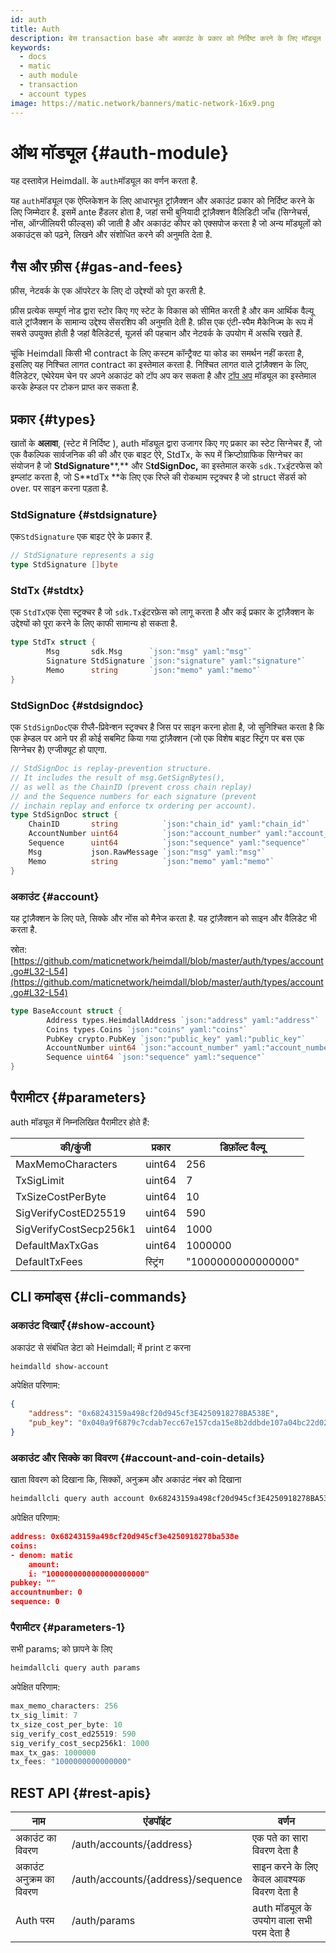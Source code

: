 ```yaml
---
id: auth
title: Auth
description: बेस transaction base और अकाउंट के प्रकार को निर्दिष्ट करने के लिए मॉड्यूल
keywords:
  - docs
  - matic
  - auth module
  - transaction
  - account types
image: https://matic.network/banners/matic-network-16x9.png
---
```

# ऑथ मॉड्यूल {#auth-module}

यह दस्तावेज़ Heimdall. के `auth`मॉड्यूल का वर्णन करता है.

यह `auth`मॉड्यूल एक ऐप्लिकेशन के लिए आधारभूत ट्रांज़ैक्शन और अकाउंट प्रकार को निर्दिष्ट करने के लिए जिम्मेदार है. इसमें ante हैंडलर होता है, जहां सभी बुनियादी ट्रांज़ैक्शन वैलिडिटी जाँच (सिग्नेचर्स, नोंस, ऑग्जीलियरी फील्ड्स) की जाती है और अकाउंट कीपर को एक्सपोज करता है जो अन्य मॉड्यूलों को अकाउंट्स को पढ़ने, लिखने और संशोधित करने की अनुमति देता है.

## गैस और फ़ीस {#gas-and-fees}

फ़ीस, नेटवर्क के एक ऑपरेटर के लिए दो उद्देश्यों को पूरा करती है.

फ़ीस प्रत्येक सम्पूर्ण नोड द्वारा स्टोर किए गए स्टेट के विकास को सीमित करती है और कम आर्थिक वैल्यू वाले ट्रांजैक्शन के सामान्य उद्देश्य सेंसरशिप की अनुमति देती है. फ़ीस एक एंटी-स्पैम मैकेनिज्म के रूप में सबसे उपयुक्त होती है जहां वैलिडेटर्स, यूज़र्स की पहचान और नेटवर्क के उपयोग में अरूचि रखते हैं.

चूंकि Heimdall किसी भी contract के लिए कस्टम कॉन्ट्रैक्ट या कोड का समर्थन नहीं करता है, इसलिए यह निश्चित लागत contract का इस्तेमाल करता है. निश्चित लागत वाले ट्रांज़ैक्शन के लिए, वैलिडेटर, एथेरेयम चेन पर अपने अकाउंट को टॉप अप कर सकता है और [टॉप अप](Topup.md) मॉड्यूल का इस्तेमाल करके हेम्डल पर टोकन प्राप्त कर सकता है.

## प्रकार {#types}

खातों के **अलावा**, (स्टेट में निर्दिष्ट ), auth मॉड्यूल द्वारा उजागर किए गए प्रकार का स्टेट सिग्नेचर हैं, जो एक वैकल्पिक सार्वजनिक की की और एक बाइट ऐरे, StdTx, के रूप में क्रिप्टोग्राफिक सिग्नेचर का संयोजन है जो **StdSignature****,** और S**tdSignDoc,** का इस्तेमाल करके `sdk.Tx`इंटरफेस को इम्प्लांट करता है, जो S**tdTx **के लिए एक रिप्ले की रोकथाम स्ट्रक्चर है जो struct सेंडर्स को over. पर साइन करना पड़ता है.

### StdSignature {#stdsignature}

एक`StdSignature` एक बाइट ऐरे के प्रकार हैं.

```go
// StdSignature represents a sig
type StdSignature []byte
```

### StdTx {#stdtx}

एक `StdTx`एक ऐसा स्ट्रक्चर है जो `sdk.Tx`इंटरफ़ेस को लागू करता है और कई प्रकार के ट्रांज़ैक्शन के उद्देश्यों को पूरा करने के लिए काफी सामान्य हो सकता है.

```go
type StdTx struct {
		Msg       sdk.Msg      `json:"msg" yaml:"msg"`
		Signature StdSignature `json:"signature" yaml:"signature"`
		Memo      string       `json:"memo" yaml:"memo"`
}
```

### StdSignDoc {#stdsigndoc}

एक `StdSignDoc`एक रीप्लै-प्रिवेन्शन स्ट्रक्चर है जिस पर साइन करना होता है, जो सुनिश्चित करता है कि एक हेम्डल पर आने पर ही कोई सबमिट किया गया ट्रांज़ैक्शन (जो एक विशेष बाइट स्ट्रिंग पर बस एक सिग्नेचर है) एग्जीक्यूट हो पाएगा.

```go
// StdSignDoc is replay-prevention structure.
// It includes the result of msg.GetSignBytes(),
// as well as the ChainID (prevent cross chain replay)
// and the Sequence numbers for each signature (prevent
// inchain replay and enforce tx ordering per account).
type StdSignDoc struct {
	ChainID       string          `json:"chain_id" yaml:"chain_id"`
	AccountNumber uint64          `json:"account_number" yaml:"account_number"`
	Sequence      uint64          `json:"sequence" yaml:"sequence"`
	Msg           json.RawMessage `json:"msg" yaml:"msg"`
	Memo          string          `json:"memo" yaml:"memo"`
}
```

### अकाउंट {#account}

यह ट्रांज़ैक्शन के लिए पते, सिक्के और नोंस को मैनेज करता है. यह ट्रांज़ैक्शन को साइन और वैलिडेट भी करता है.

स्रोत: [https://github.com/maticnetwork/heimdall/blob/master/auth/types/account.go#L32-L54](https://github.com/maticnetwork/heimdall/blob/master/auth/types/account.go#L32-L54)

```go
type BaseAccount struct {
		Address types.HeimdallAddress `json:"address" yaml:"address"`
		Coins types.Coins `json:"coins" yaml:"coins"`
		PubKey crypto.PubKey `json:"public_key" yaml:"public_key"`
		AccountNumber uint64 `json:"account_number" yaml:"account_number"`
		Sequence uint64 `json:"sequence" yaml:"sequence"`
}
```

## पैरामीटर {#parameters}

auth मॉड्यूल में निम्नलिखित पैरामीटर होते हैं:

| की/कुंजी | प्रकार | डिफ़ॉल्ट वैल्यू |
|----------------------|------|------------------|
| MaxMemoCharacters | uint64 | 256 |
| TxSigLimit | uint64 | 7 |
| TxSizeCostPerByte | uint64 | 10 |
| SigVerifyCostED25519 | uint64 | 590 |
| SigVerifyCostSecp256k1 | uint64 | 1000 |
| DefaultMaxTxGas | uint64 | 1000000 |
| DefaultTxFees | स्ट्रिंग | "1000000000000000" |


## CLI कमांड्स {#cli-commands}

### अकाउंट दिखाएँ {#show-account}

अकाउंट से संबंधित डेटा को Heimdall; में print ट करना

```bash
heimdalld show-account
```

अपेक्षित परिणाम:

```json
{
	"address": "0x68243159a498cf20d945cf3E4250918278BA538E",
	"pub_key": "0x040a9f6879c7cdab7ecc67e157cda15e8b2ddbde107a04bc22d02f50032e393f6360a05e85c7c1ecd201ad30dfb886af12dd02b47e4463f6f0f6f94159dc9f10b8"
}
```

### अकाउंट और सिक्के का विवरण {#account-and-coin-details}

खाता विवरण को दिखाना कि, सिक्कों, अनुक्रम और अकाउंट नंबर को दिखाना

```bash
heimdallcli query auth account 0x68243159a498cf20d945cf3E4250918278BA538E --trust-node
```

अपेक्षित परिणाम:

```json
address: 0x68243159a498cf20d945cf3e4250918278ba538e
coins:
- denom: matic
    amount:
    i: "1000000000000000000000"
pubkey: ""
accountnumber: 0
sequence: 0
```

### पैरामीटर {#parameters-1}

सभी params; को छापने के लिए

```go
heimdallcli query auth params
```

अपेक्षित परिणाम:

```go
max_memo_characters: 256
tx_sig_limit: 7
tx_size_cost_per_byte: 10
sig_verify_cost_ed25519: 590
sig_verify_cost_secp256k1: 1000
max_tx_gas: 1000000
tx_fees: "1000000000000000"
```

## REST API {#rest-apis}

| नाम | एंडपॉइंट | वर्णन |
|----------------------|--------|------------------|
| अकाउंट का विवरण | /auth/accounts/{address} | एक पते का सारा विवरण देता है |
| अकाउंट अनुक्रम का विवरण | /auth/accounts/{address}/sequence | साइन करने के लिए केवल आवश्यक विवरण देता है |
| Auth परम | /auth/params | auth मॉड्यूल के उपयोग वाला सभी परम देता है |

